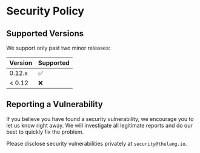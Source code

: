# Security Policy

## Supported Versions
We support only past two minor releases:

| Version | Supported          |
|:--------|--------------------|
| 0.12.x  | :white_check_mark: |
| < 0.12  | :x:                |

## Reporting a Vulnerability
If you believe you have found a security vulnerability, we encourage you to let
us know right away. We will investigate all legitimate reports and do our best
to quickly fix the problem.

Please disclose security vulnerabilities privately at `security@thelang.io`.
